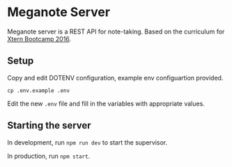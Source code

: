 # Meganote Server

Meganote server is a REST API for note-taking.
Based on the curriculum for [Xtern Bootcamp 2016](http://bootcamp16.getfretless.com/).

## Setup

Copy and edit DOTENV configuration, example env configuartion provided.

```shell
cp .env.example .env
```
Edit the new `.env` file and fill in the variables with appropriate values.

## Starting the server

In development, run `npm run dev` to start the supervisor.

In production, run `npm start`.
